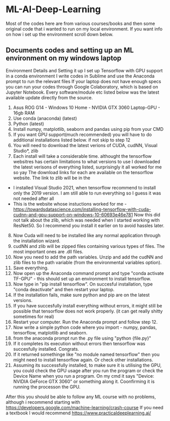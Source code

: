 # ML-AI-Deep-Learning
Most of the codes here are from various courses/books and then some original code that i wanted to run on my local environment. 
If you want info on how i set up the environment scroll down below.

Documents codes and setting up an ML environment on my windows laptop
----------------------------------------------------------------------
Environment Details and Setting it up
I set up Tensorflow with GPU support in a conda environment 
I write codes in Sublime and use the Anaconda prompt to run the relevant files
If your laptop does not have enough specs you can run your codes through Google Colaboratory, which is based on Jupyter Notebook.
Every software/module etc listed below was the latest available update directly from the source.
1. Asus ROG G14 - Windows 10 Home - NVIDIA GTX 3060 Laptop-GPU - 16gb RAM
2. Use conda (anaconda) (latest)
3. Python (latest)
4. Install numpy, matplotlib, seaborn and pandas using pip from your CMD 
5. If you want GPU support(much recommended) you will have to do additional installations listed below. if not skip to step 12
6. You will need to download the latest verions of CUDA, cudNN, Visual Studio*, zlib 
7. Each install will take a considerable time. althought the tensorflow websitres has certain limitations to what versions to use
I downloaded the latest verisons of everything listed, surprisingly it all worked for me so yay
The download links for each are available on the tensorflow website. The link to zlib will be in the 
* I installed Visual Studio 2021, when tensorflow recommend to install only the 2019 version. I am still able to run everything so I guess it was not needed after all
* This is the website whose instuctions worked for me - https://towardsdatascience.com/installing-tensorflow-with-cuda-cudnn-and-gpu-support-on-windows-10-60693e46e781
Now this did not talk about the zlib, which was needed when I started working with ResNet50. So I recommend you install it earlier on to avoid hassles later.
8. Now Cuda will need to be installed like any normal application through the installation wizard.
9. cudNN and zlib will be zipped files containing various types of files. The most important ones are .dll files. 
10. Now you need to add the path variables. Unzip and add the cudNN and zlib files to the path variable (from the environmental variables option).
11. Save everything.
12. Now open up the Anaconda command prompt and type "conda activate TF-GPU" - this should set up an environment to install tensorflow.
13. Now type in "pip install tensorflow". On succesful installation, type "conda deactivate" and then restart your laptop. 
14. If the installation fails, make sure python and pip are on the latest versions. 
15. If you have succesfully install everything without errors, it might still be possible that tensorflow does not work properly. (it can get really shitty sometimes for real)
16. Restart your computer. Run the Anaconda prompt and follow step 12.
17. Now write a simple python code where you import - numpy, pandas, tensorflow, matplotlib and seaborn.
18. from the anaconda prompt run the .py file using "python {file.py}" 
19. If it completes its execution without errors then tensorflow was succesfully installed. Congrats.
20. If it returned somethinge like "no module named tensorflow" then you might need to install tensorflow again. Or check other installations.
21. Assuming its successfully installed, to make sure it is utilising the GPU, you could check the GPU usage after you run the program or
check the Device Name when you run a program. On my cmd it says "Device: NVIDIA GeForce GTX 3060" or something along it. Coonfirming it is running the processon the GPU.

After this you should be able to follow any ML course with no problems, although i recommend starting with https://developers.google.com/machine-learning/crash-course
If you need a textbook I would recommend https://www.practicaldeeplearning.ai/
